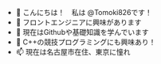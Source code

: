 - 👋 こんにちは！　私は @Tomoki826です！
- 👀 フロントエンジニアに興味があります
- 🌱 現在はGithubや基礎知識を学んでいます
- 💞️ C++の競技プログラミングにも興味あり！
- 📫 現在は名古屋市在住、東京に憧れ

<!---
Tomoki826/Tomoki826 is a ✨ special ✨ repository because its `README.md` (this file) appears on your GitHub profile.
You can click the Preview link to take a look at your changes.
--->
